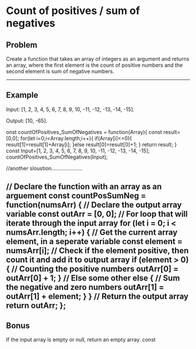 # Count of positives / sum of negatives

## Problem 

Create a function that takes an array of integers as an argument and returns an array, where the first element is the count of positive numbers and the second element is sum of negative numbers.

---
## Example

Input: [1, 2, 3, 4, 5, 6, 7, 8, 9, 10, -11, -12, -13, -14, -15].

Output: [10, -65].

onst countOfPositives_SumOfNegatives = function(Array){
   const result=[0,0];
    for(let i=0;i<Array.length;i++){
    if(Array[i]<=0){
        result[1]=result[1]+Array[i];
    }else result[0]=result[0]+1;
}
return result;
}
const Input=[1, 2, 3, 4, 5, 6, 7, 8, 9, 10, -11, -12, -13, -14, -15];
countOfPositives_SumOfNegatives(Input);

//another sloustion.....................

//  Declare the function with an array as an arguement
const countPosSumNeg = function(numsArr) {
  // Declare the output array variable
  const outArr = [0, 0];
  // For loop that will iterate through the input array
  for (let i = 0; i < numsArr.length; i++) {
    // Get the current array element, in a seperate variable
    const element = numsArr[i];
    // Check if the element positive, then count it and add it to output array
    if (element > 0) {
      // Counting the positive numbers
      outArr[0] = outArr[0] + 1;
    } // Else some other
    else {
      // Sum the negative and zero numbers
      outArr[1] = outArr[1] + element;
    }
  }
  // Return the output array
  return outArr;
};
---
## Bonus
If the input array is empty or null, return an empty array.
const
